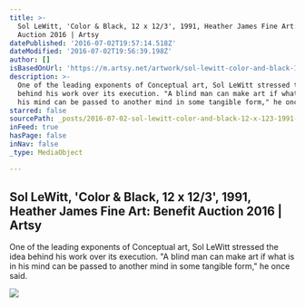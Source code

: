 ```yaml
---
title: >-
  Sol LeWitt, 'Color & Black, 12 x 12/3', 1991, Heather James Fine Art: Benefit
  Auction 2016 | Artsy
datePublished: '2016-07-02T19:57:14.518Z'
dateModified: '2016-07-02T19:56:39.198Z'
author: []
isBasedOnUrl: 'https://m.artsy.net/artwork/sol-lewitt-color-and-black-12-x-12-slash-3'
description: >-
  One of the leading exponents of Conceptual art, Sol LeWitt stressed the idea
  behind his work over its execution. "A blind man can make art if what is in
  his mind can be passed to another mind in some tangible form," he once said.
starred: false
sourcePath: _posts/2016-07-02-sol-lewitt-color-and-black-12-x-123-1991-heather-james.md
inFeed: true
hasPage: false
inNav: false
_type: MediaObject

---
```

<article style=""><h1>Sol LeWitt, 'Color &amp; Black, 12 x 12/3', 1991, Heather James Fine Art: Benefit Auction 2016 | Artsy</h1><p>One of the leading exponents of Conceptual art, Sol LeWitt stressed the idea behind his work over its execution. "A blind man can make art if what is in his mind can be passed to another mind in some tangible form," he once said.</p><img src="https://d32dm0rphc51dk.cloudfront.net/1Beb9_Xm7MdGg5F-phLbKg/normalized.jpg" /></article>